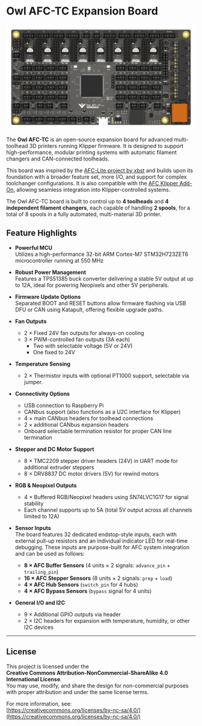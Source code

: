 # Owl AFC-TC Expansion Board

![Owl AFC-TC Board Render](./images/Owl%20AFC-TC_top.png)

The **Owl AFC-TC** is an open-source expansion board for advanced multi-toolhead 3D printers running Klipper firmware. It is designed to support high-performance, modular printing systems with automatic filament changers and CAN-connected toolheads.

This board was inspired by the [AFC-Lite project by xbst](https://github.com/xbst/AFC-Lite) and builds upon its foundation with a broader feature set, more I/O, and support for complex toolchanger configurations. It is also compatible with the [AFC Klipper Add-On](https://github.com/ArmoredTurtle/AFC-Klipper-Add-On), allowing seamless integration into Klipper-controlled systems.

The Owl AFC-TC board is built to control up to **4 toolheads** and **4 independent filament changers**, each capable of handling **2 spools**, for a total of 8 spools in a fully automated, multi-material 3D printer.

## Feature Highlights

- **Powerful MCU**  
  Utilizes a high-performance 32-bit ARM Cortex-M7 STM32H723ZET6 microcontroller running at 550 MHz

- **Robust Power Management**  
  Features a TPS51385 buck converter delivering a stable 5V output at up to 12A, ideal for powering Neopixels and other 5V peripherals.

- **Firmware Update Options**  
  Separated BOOT and RESET buttons allow firmware flashing via USB DFU or CAN using Katapult, offering flexible upgrade paths.

- **Fan Outputs**  
  - 2 × Fixed 24V fan outputs for always-on cooling  
  - 3 × PWM-controlled fan outputs (3A each)  
    - Two with selectable voltage (5V or 24V)  
    - One fixed to 24V

- **Temperature Sensing**  
  - 2 × Thermistor inputs with optional PT1000 support, selectable via jumper.

- **Connectivity Options**  
  - USB connection to Raspberry Pi  
  - CANbus support (also functions as a U2C interface for Klipper)  
  - 4 × main CANbus headers for toolhead connections  
  - 2 × additional CANbus expansion headers  
  - Onboard selectable termination resistor for proper CAN line termination

- **Stepper and DC Motor Support**  
  - 8 × TMC2209 stepper driver headers (24V) in UART mode for additional extruder steppers
  - 8 × DRV8837 DC motor drivers (5V) for rewind motors

- **RGB & Neopixel Outputs**  
  - 4 × Buffered RGB/Neopixel headers using SN74LVC1G17 for signal stability  
  - Each channel supports up to 5A (total 5V output across all channels limited to 12A)

- **Sensor Inputs**  
  The board features 32 dedicated endstop-style inputs, each with external pull-up resistors and an individual indicator LED for real-time debugging. These inputs are purpose-built for AFC system integration and can be used as follows:

  - **8 × AFC Buffer Sensors** (4 units × 2 signals: `advance_pin` + `trailing_pin`)  
  - **16 × AFC Stepper Sensors** (8 units × 2 signals: `prep` + `load`)  
  - **4 × AFC Hub Sensors** (`switch_pin` for 4 hubs)  
  - **4 × AFC Bypass Sensors** (`bypass` signal for 4 units)

- **General I/O and I2C**  
  - 9 × Additional GPIO outputs via header  
  - 2 × I2C headers for expansion with temperature, humidity, or other I2C devices

---

## License

This project is licensed under the  
**Creative Commons Attribution-NonCommercial-ShareAlike 4.0 International License**.  
You may use, modify, and share the design for non-commercial purposes with proper attribution and under the same license terms.

For more information, see:  
[https://creativecommons.org/licenses/by-nc-sa/4.0/](https://creativecommons.org/licenses/by-nc-sa/4.0/)
